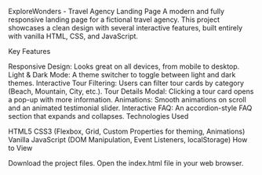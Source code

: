 ExploreWonders - Travel Agency Landing Page
A modern and fully responsive landing page for a fictional travel agency. This project showcases a clean design with several interactive features, built entirely with vanilla HTML, CSS, and JavaScript.

Key Features

Responsive Design: Looks great on all devices, from mobile to desktop.
Light & Dark Mode: A theme switcher to toggle between light and dark themes.
Interactive Tour Filtering: Users can filter tour cards by category (Beach, Mountain, City, etc.).
Tour Details Modal: Clicking a tour card opens a pop-up with more information.
Animations: Smooth animations on scroll and an animated testimonial slider.
Interactive FAQ: An accordion-style FAQ section that expands and collapses.
Technologies Used

HTML5
CSS3 (Flexbox, Grid, Custom Properties for theming, Animations)
Vanilla JavaScript (DOM Manipulation, Event Listeners, localStorage)
How to View

Download the project files.
Open the index.html file in your web browser.
